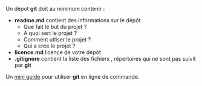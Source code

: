 Un dépot **git** doit au minimum contenir :
- **readme.md** contient des informations sur le dépôt 
    - Que fait le but du projet ?
    - A quoi sert le projet ? 
    - Comment utliser le projet ?
    - Qui a crée le projet ?
- **licence.md** licence de votre dépôt
- **.gitignore** contient la liste des fichiers , répertoires qui ne sont pas suivit par **git**

Un [mini guide](./git_miniguide.md) pour utiliser **git** en ligne de commande.
